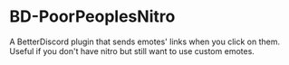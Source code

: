 # BD-PoorPeoplesNitro
 A BetterDiscord plugin that sends emotes' links when you click on them. Useful if you don't have nitro but still want to use custom emotes. 
